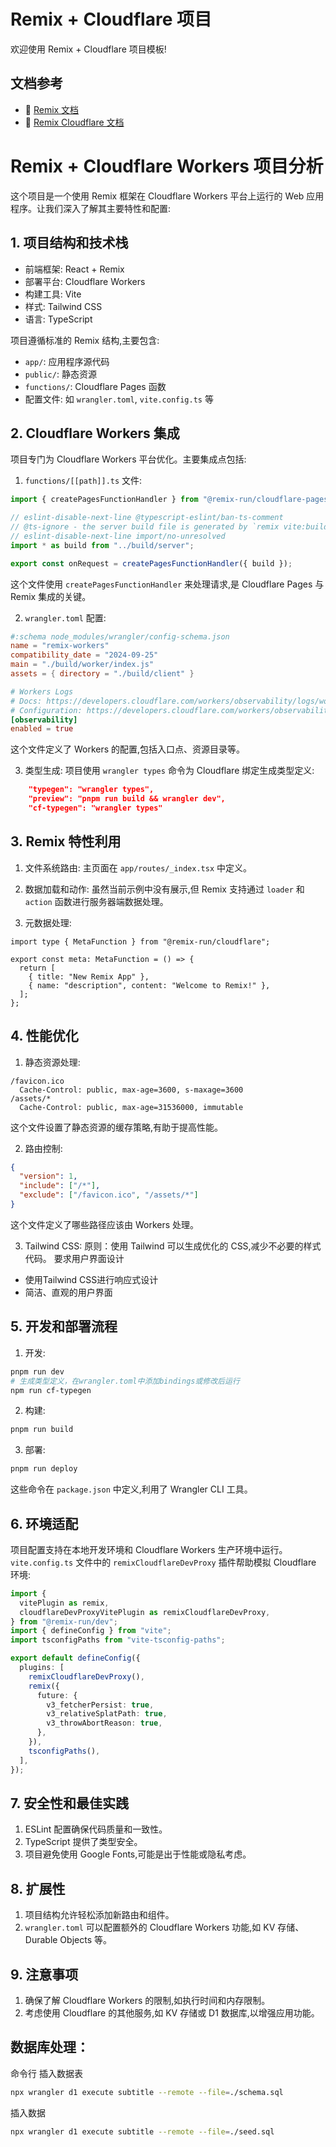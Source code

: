 # Remix + Cloudflare 项目

欢迎使用 Remix + Cloudflare 项目模板!

## 文档参考

- 📖 [Remix 文档](https://remix.run/docs)
- 📖 [Remix Cloudflare 文档](https://remix.run/guides/vite#cloudflare)

# Remix + Cloudflare Workers 项目分析

这个项目是一个使用 Remix 框架在 Cloudflare Workers 平台上运行的 Web 应用程序。让我们深入了解其主要特性和配置:

## 1. 项目结构和技术栈

- 前端框架: React + Remix
- 部署平台: Cloudflare Workers
- 构建工具: Vite
- 样式: Tailwind CSS
- 语言: TypeScript

项目遵循标准的 Remix 结构,主要包含:

- `app/`: 应用程序源代码
- `public/`: 静态资源
- `functions/`: Cloudflare Pages 函数
- 配置文件: 如 `wrangler.toml`, `vite.config.ts` 等

## 2. Cloudflare Workers 集成

项目专门为 Cloudflare Workers 平台优化。主要集成点包括:

1. `functions/[[path]].ts` 文件:

```1:8:functions/[[path]].ts
import { createPagesFunctionHandler } from "@remix-run/cloudflare-pages";

// eslint-disable-next-line @typescript-eslint/ban-ts-comment
// @ts-ignore - the server build file is generated by `remix vite:build`
// eslint-disable-next-line import/no-unresolved
import * as build from "../build/server";

export const onRequest = createPagesFunctionHandler({ build });
```

这个文件使用 `createPagesFunctionHandler` 来处理请求,是 Cloudflare Pages 与 Remix 集成的关键。

2. `wrangler.toml` 配置:

```1:12:wrangler.toml
#:schema node_modules/wrangler/config-schema.json
name = "remix-workers"
compatibility_date = "2024-09-25"
main = "./build/worker/index.js"
assets = { directory = "./build/client" }

# Workers Logs
# Docs: https://developers.cloudflare.com/workers/observability/logs/workers-logs/
# Configuration: https://developers.cloudflare.com/workers/observability/logs/workers-logs/#enable-workers-logs
[observability]
enabled = true

```

这个文件定义了 Workers 的配置,包括入口点、资源目录等。

3. 类型生成:
项目使用 `wrangler types` 命令为 Cloudflare 绑定生成类型定义:

```13:15:package.json
    "typegen": "wrangler types",
    "preview": "pnpm run build && wrangler dev",
    "cf-typegen": "wrangler types"
```


## 3. Remix 特性利用

1. 文件系统路由:
主页面在 `app/routes/_index.tsx` 中定义。

2. 数据加载和动作:
虽然当前示例中没有展示,但 Remix 支持通过 `loader` 和 `action` 函数进行服务器端数据处理。

3. 元数据处理:

```1:8:app/routes/_index.tsx
import type { MetaFunction } from "@remix-run/cloudflare";

export const meta: MetaFunction = () => {
  return [
    { title: "New Remix App" },
    { name: "description", content: "Welcome to Remix!" },
  ];
};
```


## 4. 性能优化

1. 静态资源处理:

```1:5:public/_headers
/favicon.ico
  Cache-Control: public, max-age=3600, s-maxage=3600
/assets/*
  Cache-Control: public, max-age=31536000, immutable

```

这个文件设置了静态资源的缓存策略,有助于提高性能。

2. 路由控制:

```1:6:public/_routes.json
{
  "version": 1,
  "include": ["/*"],
  "exclude": ["/favicon.ico", "/assets/*"]
}

```

这个文件定义了哪些路径应该由 Workers 处理。

3. Tailwind CSS:
原则：使用 Tailwind 可以生成优化的 CSS,减少不必要的样式代码。
要求用户界面设计
- 使用Tailwind CSS进行响应式设计
- 简洁、直观的用户界面

## 5. 开发和部署流程

1. 开发:
```sh
pnpm run dev
# 生成类型定义，在wrangler.toml中添加bindings或修改后运行
npm run cf-typegen 
```

2. 构建:
```sh
pnpm run build
```

3. 部署:
```sh
pnpm run deploy
```

这些命令在 `package.json` 中定义,利用了 Wrangler CLI 工具。

## 6. 环境适配

项目配置支持在本地开发环境和 Cloudflare Workers 生产环境中运行。`vite.config.ts` 文件中的 `remixCloudflareDevProxy` 插件帮助模拟 Cloudflare 环境:


```1:20:vite.config.ts
import {
  vitePlugin as remix,
  cloudflareDevProxyVitePlugin as remixCloudflareDevProxy,
} from "@remix-run/dev";
import { defineConfig } from "vite";
import tsconfigPaths from "vite-tsconfig-paths";

export default defineConfig({
  plugins: [
    remixCloudflareDevProxy(),
    remix({
      future: {
        v3_fetcherPersist: true,
        v3_relativeSplatPath: true,
        v3_throwAbortReason: true,
      },
    }),
    tsconfigPaths(),
  ],
});
```


## 7. 安全性和最佳实践

1. ESLint 配置确保代码质量和一致性。
2. TypeScript 提供了类型安全。
3. 项目避免使用 Google Fonts,可能是出于性能或隐私考虑。

## 8. 扩展性

1. 项目结构允许轻松添加新路由和组件。
2. `wrangler.toml` 可以配置额外的 Cloudflare Workers 功能,如 KV 存储、Durable Objects 等。

## 9. 注意事项

1. 确保了解 Cloudflare Workers 的限制,如执行时间和内存限制。
2. 考虑使用 Cloudflare 的其他服务,如 KV 存储或 D1 数据库,以增强应用功能。

## 数据库处理：
命令行 
插入数据表
```sh
npx wrangler d1 execute subtitle --remote --file=./schema.sql
```
插入数据
```sh
npx wrangler d1 execute subtitle --remote --file=./seed.sql
```

